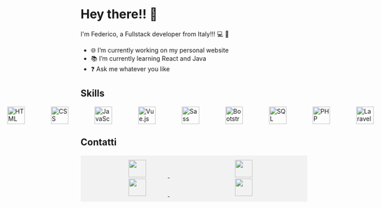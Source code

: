 # Hey there!! 👋

I'm Federico, a Fullstack developer from Italy!!! 💻 🚀

- 🌐 I’m currently working on my personal website
- 📚 I’m currently learning React and Java
- ❓ Ask me whatever you like

## Skills

<div style="display: flex; align-items: center; justify-content: center; gap: 20px">
  <img src="https://img.icons8.com/color/30/000000/html-5.png" alt="HTML" style="width: 40px; margin-inline: 20px;"/>
  <img src="https://img.icons8.com/color/30/000000/css3.png" alt="CSS" style="width: 40px; margin-inline: 20px;"/>
  <img src="https://img.icons8.com/color/30/000000/javascript.png" alt="JavaScript" style="width: 40px; margin-inline: 20px;"/>
  <img src="https://img.icons8.com/color/30/000000/vue-js.png" alt="Vue.js" style="width: 40px; margin-inline: 20px;"/>
  <img src="https://img.icons8.com/color/30/000000/sass.png" alt="Sass" style="width: 40px; margin-inline: 20px;"/>
  <img src="https://img.icons8.com/color/30/000000/bootstrap.png" alt="Bootstrap" style="width: 40px; margin-inline: 20px;"/>
  <img src="https://img.icons8.com/color/30/000000/sql.png" alt="SQL" style="width: 40px; margin-inline: 20px;"/>
  <img src="https://img.icons8.com/officel/30/000000/php-logo.png" alt="PHP" style="width: 40px; margin-inline: 20px;"/>
  <img src="https://cdn4.iconfinder.com/data/icons/logos-and-brands/512/194_Laravel_logo_logos-256.png" alt="Laravel" style="width: 40px; margin-inline: 20px;"/>
</div>

## Contatti

  <div style="background-color: #f2f2f2; padding: 10px; width:500px;">
            <a href="mailto:federicocet@gmail.com" style="margin-inline: 50px;">
                <img src="https://cdn2.iconfinder.com/data/icons/social-media-2259/512/gmail-256.png"
                    style="width: 40px; margin-inline: 50px;" />
            </a>
            <a href="https://www.linkedin.com/in/federico-ceteroni-dev" style="margin-inline: 50px;">
                <img src="https://cdn4.iconfinder.com/data/icons/socialcones/508/LinkedIn-256.png"
                    style=" width: 40px; margin-inline: 50px;" />
            </a>
            <a href="https://www.instagram.com/fedekh_/" style="margin-inline: 50px;">
                <img src="https://cdn3.iconfinder.com/data/icons/2018-social-media-logotypes/1000/2018_social_media_popular_app_logo_instagram-512.png"
                    style="width: 40px; margin-inline: 50px;" />
            </a>
            <a href="https://ornate-frangollo-e1a120.netlify.app/" style="margin-inline: 50px;">
                <img src="https://cdn4.iconfinder.com/data/icons/Milanioom_Icon_set/PNG/PC.png"
                    style="width: 40px; margin-inline: 50px;" />
            </a>
    </div>
     
      
      



